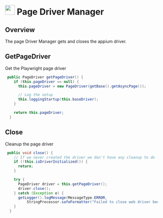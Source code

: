 # <img src="resources/MAQS.jpg" height="32" width="32"> Page Driver Manager

## Overview
The page Driver Manager gets and closes the appium driver.

## GetPageDriver
Get the Playwright page driver
```java
 public PageDriver getPageDriver() {
    if (this.pageDriver == null) {
      this.pageDriver = new PageDriver(getBase().getAsyncPage());

      // Log the setup
      this.loggingStartup(this.baseDriver);
    }

    return this.pageDriver;
  }

```

## Close
Cleanup the page driver
```java
 public void close() {
    // If we never created the driver we don't have any cleanup to do
    if (!this.isDriverInitialized()) {
      return;
    }

    try {
      PageDriver driver = this.getPageDriver();
      driver.close();
    } catch (Exception e) {
      getLogger().logMessage(MessageType.ERROR,
          StringProcessor.safeFormatter("Failed to close web driver because: %s", e.getMessage()));
    }
  }
```